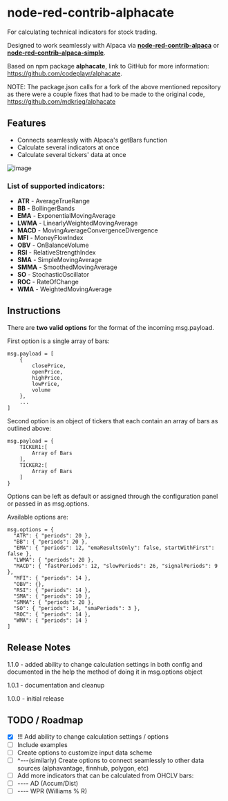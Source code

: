 # node-red-contrib-alphacate
For calculating technical indicators for stock trading.

Designed to work seamlessly with Alpaca via [**node-red-contrib-alpaca**](https://flows.nodered.org/node/node-red-contrib-alpaca) or [**node-red-contrib-alpaca-simple**](https://flows.nodered.org/node/node-red-contrib-alpaca-simple).

Based on npm package **alphacate**, link to GitHub for more information: https://github.com/codeplayr/alphacate.

NOTE: The package.json calls for a fork of the above mentioned repository as there were a couple fixes that had to be made to the original code, https://github.com/mdkrieg/alphacate

## Features

* Connects seamlessly with Alpaca's getBars function
* Calculate several indicators at once
* Calculate several tickers' data at once

![image](https://user-images.githubusercontent.com/66855036/123717050-a523e900-d841-11eb-8295-351c4faff6ed.png)

### List of supported indicators:
 * **ATR** - AverageTrueRange
 * **BB** - BollingerBands
 * **EMA** - ExponentialMovingAverage
 * **LWMA** - LinearlyWeightedMovingAverage
 * **MACD** - MovingAverageConvergenceDivergence
 * **MFI** - MoneyFlowIndex
 * **OBV** - OnBalanceVolume
 * **RSI** - RelativeStrengthIndex
 * **SMA** - SimpleMovingAverage
 * **SMMA** - SmoothedMovingAverage
 * **SO** - StochasticOscillator
 * **ROC** - RateOfChange
 * **WMA** - WeightedMovingAverage

## Instructions

There are **two valid options** for the format of the incoming msg.payload.

First option is a single array of bars:

```
msg.payload = [
    {
        closePrice,
        openPrice,
        highPrice,
        lowPrice,
        volume
    },
    ...
]
```

Second option is an object of tickers that each contain an array of bars as outlined above:

```
msg.payload = {
    TICKER1:[
        Array of Bars
    ],
    TICKER2:[
        Array of Bars
    ]
}
```

Options can be left as default or assigned through the configuration panel or passed in as msg.options.

Available options are:

```
msg.options = {
  "ATR": { "periods": 20 },
  "BB": { "periods": 20 },
  "EMA": { "periods": 12, "emaResultsOnly": false, startWithFirst": false },
  "LWMA": { "periods": 20 },
  "MACD": { "fastPeriods": 12, "slowPeriods": 26, "signalPeriods": 9 },
  "MFI": { "periods": 14 },
  "OBV": {},
  "RSI": { "periods": 14 },
  "SMA": { "periods": 10 },
  "SMMA": { "periods": 20 },
  "SO": { "periods": 14, "smaPeriods": 3 },
  "ROC": { "periods": 14 },
  "WMA": { "periods": 14 }
]
```


## Release Notes
1.1.0 - added ability to change calculation settings in both config and documented in the help the method of doing it in msg.options object

1.0.1 - documentation and cleanup

1.0.0 - initial release

## TODO / Roadmap
* [x] !!! Add ability to change calculation settings / options
* [ ] Include examples
* [ ] Create options to customize input data scheme
* [ ] ^---(similarly) Create options to connect seamlessly to other data sources (alphavantage, finnhub, polygon, etc)
* [ ] Add more indicators that can be calculated from OHCLV bars:
* [ ] ---- AD (Accum/Dist)
* [ ] ---- WPR (Williams % R)
